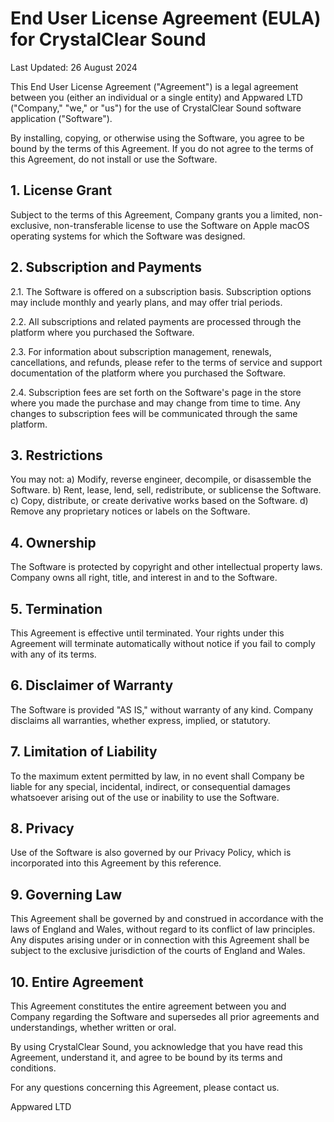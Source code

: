 # End User License Agreement (EULA) for CrystalClear Sound

Last Updated: 26 August 2024

This End User License Agreement ("Agreement") is a legal agreement between you (either an individual or a single entity) and Appwared LTD ("Company," "we," or "us") for the use of CrystalClear Sound software application ("Software").

By installing, copying, or otherwise using the Software, you agree to be bound by the terms of this Agreement. If you do not agree to the terms of this Agreement, do not install or use the Software.

## 1. License Grant

Subject to the terms of this Agreement, Company grants you a limited, non-exclusive, non-transferable license to use the Software on Apple macOS operating systems for which the Software was designed.


## 2. Subscription and Payments

2.1. The Software is offered on a subscription basis. Subscription options may include monthly and yearly plans, and may offer trial periods.

2.2. All subscriptions and related payments are processed through the platform where you purchased the Software.

2.3. For information about subscription management, renewals, cancellations, and refunds, please refer to the terms of service and support documentation of the platform where you purchased the Software.

2.4. Subscription fees are set forth on the Software's page in the store where you made the purchase and may change from time to time. Any changes to subscription fees will be communicated through the same platform.


## 3. Restrictions

You may not:
a) Modify, reverse engineer, decompile, or disassemble the Software.
b) Rent, lease, lend, sell, redistribute, or sublicense the Software.
c) Copy, distribute, or create derivative works based on the Software.
d) Remove any proprietary notices or labels on the Software.

## 4. Ownership

The Software is protected by copyright and other intellectual property laws. Company owns all right, title, and interest in and to the Software.

## 5. Termination

This Agreement is effective until terminated. Your rights under this Agreement will terminate automatically without notice if you fail to comply with any of its terms.

## 6. Disclaimer of Warranty

The Software is provided "AS IS," without warranty of any kind. Company disclaims all warranties, whether express, implied, or statutory.

## 7. Limitation of Liability

To the maximum extent permitted by law, in no event shall Company be liable for any special, incidental, indirect, or consequential damages whatsoever arising out of the use or inability to use the Software.

## 8. Privacy

Use of the Software is also governed by our Privacy Policy, which is incorporated into this Agreement by this reference.

## 9. Governing Law

This Agreement shall be governed by and construed in accordance with the laws of England and Wales, without regard to its conflict of law principles. Any disputes arising under or in connection with this Agreement shall be subject to the exclusive jurisdiction of the courts of England and Wales.

## 10. Entire Agreement

This Agreement constitutes the entire agreement between you and Company regarding the Software and supersedes all prior agreements and understandings, whether written or oral.

By using CrystalClear Sound, you acknowledge that you have read this Agreement, understand it, and agree to be bound by its terms and conditions.

For any questions concerning this Agreement, please contact us.

Appwared LTD

